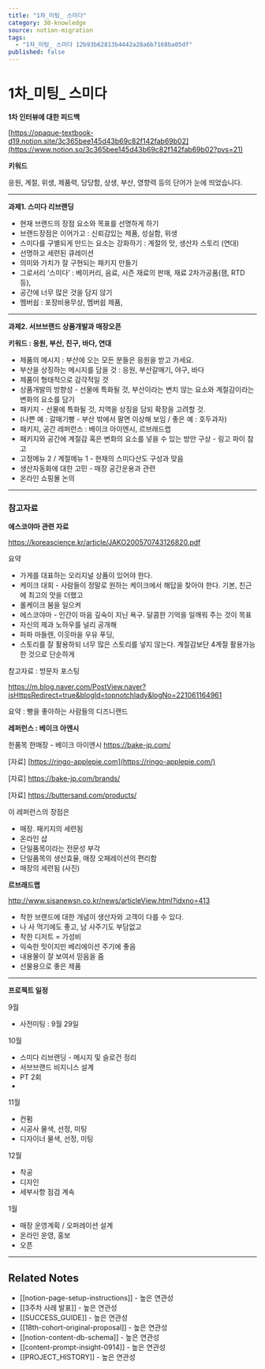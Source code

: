 ```yaml
---
title: "1차_미팅_ 스미다"
category: 30-knowledge
source: notion-migration
tags:
  - "1차_미팅_ 스미다 12b93b62813b4442a28a6b7168ba05df"
published: false
---
```


# 1차\_미팅\_ 스미다

**1차 인터뷰에 대한 피드백**

[https://opaque-textbook-d19.notion.site/3c365bee145d43b69c82f142fab69b02](https://www.notion.so/3c365bee145d43b69c82f142fab69b02?pvs=21)

**키워드**

응원, 계절, 위생, 제품력, 당당함, 상생, 부산, 영향력 등의 단어가 눈에 띄었습니다.

***

**과제1. 스미다 리브랜딩**

* 현재 브랜드의 장점 요소와 목표를 선명하게 하기
* 브랜드장점은 이어가고  : 신뢰감있는 제품, 성실함, 위생
* 스미다를 구별되게 만드는 요소는 강화하기 : 계절의 맛, 생산자 스토리 (연대)
* 선명하고 세련된 큐레이션
* 의미와 가치가 잘 구현되는 패키지 만들기
* 그로서리 ‘스미다’ : 베이커리, 음료, 시즌 재료의 판매, 재료 2차가공품(잼, RTD 등),
* 공간에 너무 많은 것을 담지 않기
* 멤버쉽 : 포장비용무상, 멤버쉽 제품,

***

**과제2. 서브브랜드 상품개발과 매장오픈**

**키워드 : 응원, 부산, 친구, 바다, 연대**

* 제품의 메시지 : 부산에 오는 모든 분들은 응원을 받고 가세요.
* 부산을 상징하는 메시지를 담을 것 : 응원, 부산갈매기, 야구, 바다
* 제품이 형태적으로 감각적일 것
* 상품개발의 방향성 - 선물에 특화될 것, 부산이라는 변치 않는 요소와 계절감이라는 변화의 요소를 담기
* 패키지 - 선물에 특화될 것, 지역을 상징을 담되 확장을 고려할 것.
* (나쁜 예 : 갈매기빵 - 부산 밖에서 팔면 이상해 보임 / 좋은 예 : 호두과자)
* 패키지, 공간 레퍼런스 : 베이크 아이엔시, 르브래드랩
* 패키지와 공간에 계절감 혹은 변화의 요소를 넣을 수 있는 방안 구상 - 링고 파이 참고
* 고정메뉴 2 / 계절메뉴 1 - 현재의 스미다산도 구성과 맞음
* 생산자동화에 대한 고민 - 매장 공간운용과 관련
* 온라인 쇼핑몰 논의

***

### 참고자료

**에스코야마 관련 자료**

<https://koreascience.kr/article/JAKO200570743126820.pdf>

요약

* 가게를 대표하는 오리지널 상품이 있어야 한다.
* 케이크 대회 - 사람들이 정말로 원하는 케이크에서 해답을 찾아야 한다. 기본, 친근에 최고의 맛을 더했고
* 롤케이크 붐을 일으켜
* 에스코야마 - 인간이 마음 깊숙이 지닌 욕구. 달콤한 기억을 일깨워 주는 것이 목표
* 자신의 제과 노하우를 널리 공개해
* 파파 마들렌, 이웃마을 우유 푸딩,
* 스토리를 잘 활용하되 너무 많은 스토리를 넣지 않는다. 계절감보단 4계절 활용가능한 것으로 단순하게

참고자료 : 방문자 포스팅

<https://m.blog.naver.com/PostView.naver?isHttpsRedirect=true&blogId=topnotchlady&logNo=221061164961>

요약 : 빵을 좋아하는 사람들의 디즈니랜드

**레퍼런스 : 베이크 아엔시**

한품목 한매장 - 베이크 아이엔시 <https://bake-jp.com/>

[자료] [https://ringo-applepie.com](https://ringo-applepie.com/)

[자료] <https://bake-jp.com/brands/>

[자료] <https://buttersand.com/products/>

이 레퍼런스의 장점은

* 매장. 패키지의 세련됨
* 온라인 샵
* 단일품목이라는 전문성 부각
* 단일품목의 생산효율, 매장 오페레이션의 편리함
* 매장의 세련됨 (사진)

**르브래드랩**

<http://www.sisanewsn.co.kr/news/articleView.html?idxno=413>

* 착한 브랜드에 대한 개념이 생산자와 고객이 다를 수 있다.
* 나 사 먹기에도 좋고, 남 사주기도 부담없고
* 착한 디저트 = 가성비
* 익숙한 맛이지만 베리에이션 주기에 좋음
* 내용물이 잘 보여서 믿음을 줌
* 선물용으로 좋은 제품

***

**프로젝트 일정**

9월

* 사전미팅 : 9월 29일

10월

* 스미다 리브랜딩 - 메시지 및 슬로건 정리
* 서브브랜드 비지니스 설계
* PT 2회
*

11월

* 컨펌
* 시공사 물색, 선정, 미팅
* 디자이너 물색, 선정, 미팅

12월

* 착공
* 디자인
* 세부사항 점검 계속

1월

* 매장 운영계획 / 오퍼레이션 설계
* 온라인 운영, 홍보
* 오픈

***

## Related Notes
- [[notion-page-setup-instructions]] - 높은 연관성
- [[3주차 사례 발표]] - 높은 연관성
- [[SUCCESS_GUIDE]] - 높은 연관성
- [[18th-cohort-original-proposal]] - 높은 연관성
- [[notion-content-db-schema]] - 높은 연관성
- [[content-prompt-insight-0914]] - 높은 연관성
- [[PROJECT_HISTORY]] - 높은 연관성
